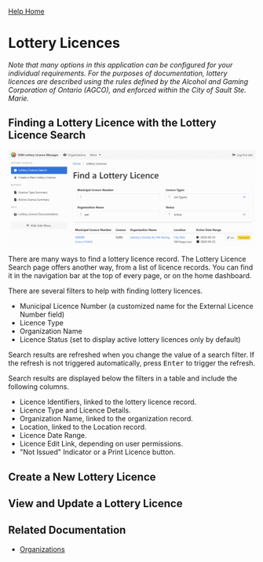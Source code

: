 [Help Home](readme.md)

# Lottery Licences

*Note that many options in this application can be configured for your individual requirements.
For the purposes of documentation, lottery licences are described using the rules defined
by the Alcohol and Gaming Corporation of Ontario (AGCO),
and enforced within the City of Sault Ste. Marie.*


## Finding a Lottery Licence with the Lottery Licence Search

![Lottery Licence Search](images/licence-search.png)

There are many ways to find a lottery licence record.
The Lottery Licence Search page offers another way, from a list of licence records.
You can find it in the navigation bar at the top of every page, or on the home dashboard.

There are several filters to help with finding lottery licences.

- Municipal Licence Number (a customized name for the External Licence Number field)
- Licence Type
- Organization Name
- Licence Status (set to display active lottery licences only by default)

Search results are refreshed when you change the value of a search filter. If the refresh is not triggered automatically, press <kbd>Enter</kbd> to trigger the refresh.

Search results are displayed below the filters in a table and include the following columns.

- Licence Identifiers, linked to the lottery licence record.
- Licence Type and Licence Details.
- Organization Name, linked to the organization record.
- Location, linked to the Location record.
- Licence Date Range.
- Licence Edit Link, depending on user permissions.
- "Not Issued" Indicator or a Print Licence button.


## Create a New Lottery Licence


## View and Update a Lottery Licence



## Related Documentation

- [Organizations](organizations.md)
